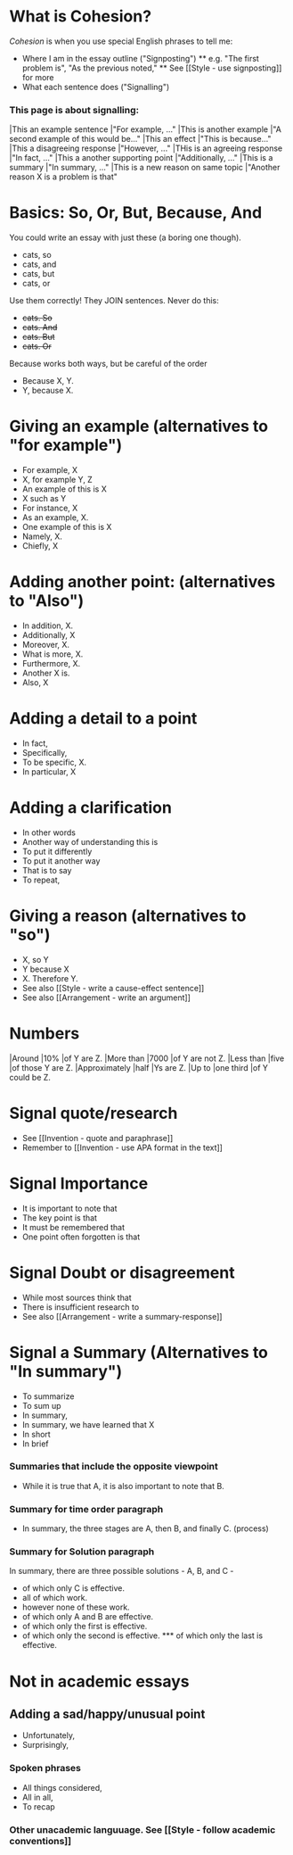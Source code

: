 # What is Cohesion?
_Cohesion_ is when you use special English phrases to tell me:
* Where I am in the essay outline ("Signposting")
** e.g. "The first problem is", "As the previous noted,"
** See [[Style - use signposting]] for more
* What each sentence does ("Signalling")

### This page is about signalling:
|This an example sentence            |"For example, ..."
|This is another example             |"A second example of this would be..."
|This an effect                      |"This is because..."
|This a disagreeing response         |"However, ..."
|THis is an agreeing response        |"In fact, ..."
|This a another supporting point     |"Additionally, ..."
|This is a summary                   |"In summary, ..."
|This is a new reason on same topic  |"Another reason X is a problem  is that"


# Basics: So, Or, But, Because, And
You could write an essay with just these (a boring one though).
* cats, so
* cats, and
* cats, but
* cats, or

Use them correctly! They JOIN sentences. Never do this:
*  ~~cats. So~~
*  ~~cats. And~~
*  ~~cats. But~~
*  ~~cats. Or~~

Because works both ways, but be careful of the order
* Because X, Y.
* Y, because X.

# Giving an example (alternatives to "for example")
* For example, X
* X, for example Y, Z
* An example of this is X
* X such as Y
* For instance, X
* As an example, X.
* One example of this is X
* Namely, X.
* Chiefly, X



# Adding another point: (alternatives to "Also")
* In addition, X.
* Additionally, X
* Moreover, X.
* What is more, X.
* Furthermore, X.
* Another X is.
* Also, X

# Adding a detail to a point
* In fact, 
* Specifically, 
* To be specific, X.
* In particular, X



# Adding a clarification
* In other words
* Another way of understanding this is
* To put it differently
* To put it another way
* That is to say
* To repeat,


# Giving a reason (alternatives to "so")
* X, so Y
* Y because X
* X. Therefore Y.
* See also [[Style - write a cause-effect sentence]]
* See also [[Arrangement - write an argument]]

# Numbers
|Around          |10%        |of Y are Z.
|More than       |7000       |of Y are not Z.
|Less than       |five       |of those Y are Z.
|Approximately   |half       |Ys are Z.
|Up to           |one third  |of Y could be Z.

# Signal quote/research
* See [[Invention - quote and paraphrase]]
* Remember to [[Invention - use APA format in the text]]

# Signal Importance
* It is important to note that
* The key point is that
* It must be remembered that
* One point often forgotten is that

# Signal Doubt or disagreement
* While most sources think that
* There is insufficient research to
* See also [[Arrangement - write a summary-response]]

# Signal a Summary (Alternatives to "In summary")
* To summarize
* To sum up
* In summary,
* In summary, we have learned that X
* In short
* In brief


### Summaries that include the opposite viewpoint
* While it is true that A, it is also important to note that B.

### Summary for time order paragraph
* In summary, the three stages are A, then B, and finally C. (process)

### Summary for Solution paragraph
In summary, there are three possible solutions - A, B, and C -
* of which only C is effective.
* all of which work.
* however none of these work.
* of which only A and B are effective.
* of which only the first is effective.
* of which only the second is effective.
*** of which only the last is effective.

# Not in academic essays
## Adding a sad/happy/unusual point
* Unfortunately, 
* Surprisingly,

### Spoken phrases
* All things considered,
* All in all,
* To recap

### Other unacademic languuage. See [[Style - follow academic conventions]]






